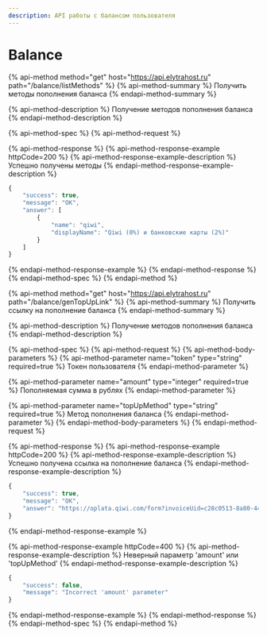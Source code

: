 ```yaml
---
description: API работы с балансом пользователя
---
```


# Balance

{% api-method method="get" host="https://api.elytrahost.ru" path="/balance/listMethods" %}
{% api-method-summary %}
Получить методы пополнения баланса
{% endapi-method-summary %}

{% api-method-description %}
Получение методов пополнения баланса
{% endapi-method-description %}

{% api-method-spec %}
{% api-method-request %}

{% api-method-response %}
{% api-method-response-example httpCode=200 %}
{% api-method-response-example-description %}
Успешно получены методы
{% endapi-method-response-example-description %}

```javascript
{
    "success": true,
    "message": "OK",
    "answer": [
        {
            "name": "qiwi",
            "displayName": "Qiwi (0%) и банковские карты (2%)"
        }
    ]
}
```
{% endapi-method-response-example %}
{% endapi-method-response %}
{% endapi-method-spec %}
{% endapi-method %}

{% api-method method="get" host="https://api.elytrahost.ru" path="/balance/genTopUpLink" %}
{% api-method-summary %}
Получить ссылку на пополнение баланса
{% endapi-method-summary %}

{% api-method-description %}
Получение методов пополнения баланса
{% endapi-method-description %}

{% api-method-spec %}
{% api-method-request %}
{% api-method-body-parameters %}
{% api-method-parameter name="token" type="string" required=true %}
Токен пользователя
{% endapi-method-parameter %}

{% api-method-parameter name="amount" type="integer" required=true %}
Пополняемая сумма в рублях
{% endapi-method-parameter %}

{% api-method-parameter name="topUpMethod" type="string" required=true %}
Метод пополнения баланса
{% endapi-method-parameter %}
{% endapi-method-body-parameters %}
{% endapi-method-request %}

{% api-method-response %}
{% api-method-response-example httpCode=200 %}
{% api-method-response-example-description %}
Успешно получена ссылка на пополнение баланса
{% endapi-method-response-example-description %}

```javascript
{
    "success": true,
    "message": "OK",
    "answer": "https://oplata.qiwi.com/form?invoiceUid=c28c0513-8a80-4482-a326-1dd997f8abba" 
}
```
{% endapi-method-response-example %}

{% api-method-response-example httpCode=400 %}
{% api-method-response-example-description %}
Неверный параметр 'amount' или 'topUpMethod'
{% endapi-method-response-example-description %}

```javascript
{
    "success": false,
    "message": "Incorrect 'amount' parameter"
}
```
{% endapi-method-response-example %}
{% endapi-method-response %}
{% endapi-method-spec %}
{% endapi-method %}


